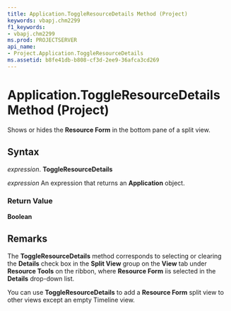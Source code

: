 ```yaml
---
title: Application.ToggleResourceDetails Method (Project)
keywords: vbapj.chm2299
f1_keywords:
- vbapj.chm2299
ms.prod: PROJECTSERVER
api_name:
- Project.Application.ToggleResourceDetails
ms.assetid: b8fe41db-b808-cf3d-2ee9-36afca3cd269
---
```



# Application.ToggleResourceDetails Method (Project)

Shows or hides the  **Resource Form** in the bottom pane of a split view.


## Syntax

 _expression_. **ToggleResourceDetails**

 _expression_ An expression that returns an **Application** object.


### Return Value

 **Boolean**


## Remarks

The  **ToggleResourceDetails** method corresponds to selecting or clearing the **Details** check box in the **Split View** group on the **View** tab under **Resource Tools** on the ribbon, where **Resource Form** iis selected in the **Details** drop-down list.

You can use  **ToggleResourceDetails** to add a **Resource Form** split view to other views except an empty Timeline view.


